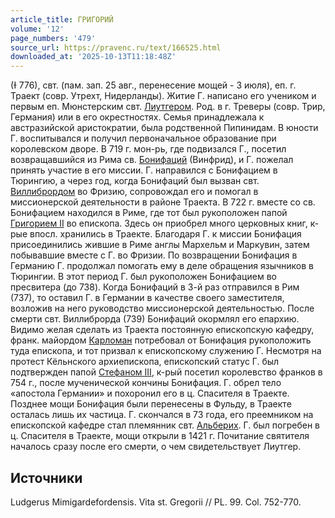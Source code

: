 ```yaml
---
article_title: ГРИГОРИЙ
volume: '12'
page_numbers: '479'
source_url: https://pravenc.ru/text/166525.html
downloaded_at: '2025-10-13T11:18:48Z'
---
```


(Ɨ 776), свт. (пам. зап. 25 авг., перенесение мощей - 3 июля), еп. г. Траект (совр. Утрехт, Нидерланды). Житие Г. написано его учеником и первым еп. Мюнстерским свт. [Лиутгером](https://pravenc.ru/text/Лиутгером.html). Род. в г. Треверы (совр. Трир, Германия) или в его окрестностях. Семья принадлежала к австразийской аристократии, была родственной Пипинидам. В юности Г. воспитывался и получил первоначальное образование при королевском дворе. В 719 г. мон-рь, где подвизался Г., посетил возвращавшийся из Рима св. [Бонифаций](https://pravenc.ru/text/Бонифаций.html) (Винфрид), и Г. пожелал принять участие в его миссии. Г. направился с Бонифацием в Тюрингию, а через год, когда Бонифаций был вызван свт. [Виллибрордом](https://pravenc.ru/text/Виллибрордом.html) во Фризию, сопровождал его и помогал в миссионерской деятельности в районе Траекта. В 722 г. вместе со св. Бонифацием находился в Риме, где тот был рукоположен папой [Григорием II](<https://pravenc.ru/text/Григорием II.html>) во епископа. Здесь он приобрел много церковных книг, к-рые впосл. хранились в Траекте. Благодаря Г. к миссии Бонифация присоединились жившие в Риме англы Мархельм и Маркувин, затем побывавшие вместе с Г. во Фризии. По возвращении Бонифация в Германию Г. продолжал помогать ему в деле обращения язычников в Тюрингии. В этот период Г. был рукоположен Бонифацием во пресвитера (до 738). Когда Бонифаций в 3-й раз отправился в Рим (737), то оставил Г. в Германии в качестве своего заместителя, возложив на него руководство миссионерской деятельностью. После смерти свт. Виллиброрда (739) Бонифаций окормлял его епархию. Видимо желая сделать из Траекта постоянную епископскую кафедру, франк. майордом [Карломан](https://pravenc.ru/text/Карломан.html) потребовал от Бонифация рукоположить туда епископа, и тот призвал к епископскому служению Г. Несмотря на протест Кёльнского архиепископа, епископский статус Г. был подтвержден папой [Стефаном III](<https://pravenc.ru/text/Стефаном III.html>), к-рый посетил королевство франков в 754 г., после мученической кончины Бонифация. Г. обрел тело «апостола Германии» и похоронил его в ц. Спасителя в Траекте. Позднее мощи Бонифация были перенесены в Фульду, в Траекте осталась лишь их частица. Г. скончался в 73 года, его преемником на епископской кафедре стал племянник свт. [Альберих](https://pravenc.ru/text/Альберих.html). Г. был погребен в ц. Спасителя в Траекте, мощи открыли в 1421 г. Почитание святителя началось сразу после его смерти, о чем свидетельствует Лиутгер.

## Источники

Ludgerus Mimigardefordensis. Vita st. Gregorii // PL. 99. Col. 752-770.

